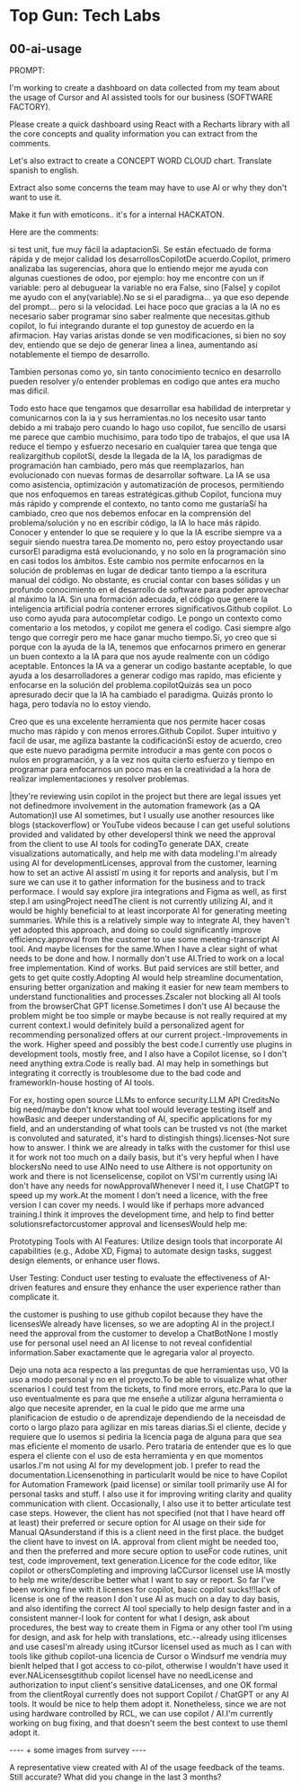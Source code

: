# Top Gun: Tech Labs

## 00-ai-usage

PROMPT:

I'm working to create a dashboard on data collected from my team about the usage of Cursor and AI assisted tools for our business (SOFTWARE FACTORY).



Please create a quick dashboard using React with a Recharts library with all the core concepts and quality information you can extract from the comments.



Let's also extract to create a CONCEPT WORD CLOUD chart. Translate spanish to english.



Extract also some concerns the team may have to use AI or why they don't want to use it.



Make it fun with emoticons.. it's for a internal HACKATON.

Here are the comments:



si test unit, fue muy fácil la adaptacionSi. Se están efectuado de forma rápida y de mejor calidad los desarrollosCopilotDe acuerdo.Copilot, primero analizaba las sugerencias, ahora que lo entiendo mejor me ayuda con algunas cuestiones de odoo, por ejemplo: hoy me encontre con un if variable: pero al debuguear la variable no era False, sino [False] y copilot me ayudo con el any(variable).No se si el paradigma... ya que eso depende del prompt... pero si la velocidad. Lei hace poco que gracias a la IA no es necesario saber programar sino saber realmente que necesitas.github copilot, lo fui integrando durante el top gunestoy de acuerdo en la afirmacion. Hay varias aristas donde se ven modificaciones, si bien no soy dev, entiendo que se dejo de generar linea a linea, aumentando asi notablemente el tiempo de desarrollo.

Tambien personas como yo, sin tanto conocimiento tecnico en desarrollo pueden resolver y/o entender problemas en codigo que antes era mucho mas dificil.

Todo esto hace que tengamos que desarrollar esa habilidad de interpretar y comunicarnos con la ia y sus herramientas.no los necesito usar tanto debido a mi trabajo pero cuando lo hago uso copilot, fue sencillo de usarsi me parece que cambio muchisimo, para todo tipo de trabajos, el que usa IA reduce el tiempo y esfuerzo necesario en cualquier tarea que tenga que realizargithub copilotSí, desde la llegada de la IA, los paradigmas de programación han cambiado, pero más que reemplazarlos, han evolucionado con nuevas formas de desarrollar software. La IA se usa como asistencia, optimización y automatización de procesos, permitiendo que nos enfoquemos en tareas estratégicas.github Copilot, funciona muy más rápido y comprende el contexto, no tanto como me gustaríaSí ha cambiado, creo que nos debemos enfocar en la comprensión del problema/solución y no en escribir código, la IA lo hace más rápido. Conocer y entender lo que se requiere y lo que la IA escribe siempre va a seguir siendo nuestra tarea.De momento no, pero estoy proyectando usar cursorEl paradigma está evolucionando, y no solo en la programación sino en casi todos los ámbitos. Este cambio nos permite enfocarnos en la solución de problemas en lugar de dedicar tanto tiempo a la escritura manual del código. No obstante, es crucial contar con bases sólidas y un profundo conocimiento en el desarrollo de software para poder aprovechar al máximo la IA. Sin una formación adecuada, el código que genere la inteligencia artificial podría contener errores significativos.Github copilot. Lo uso como ayuda para autocompletar codigo. Le pongo un contexto como comentario a los metodos, y copilot me genera el codigo. Casi siempre algo tengo que corregir pero me hace ganar mucho tiempo.Si, yo creo que si porque con la ayuda de la IA, tenemos que enfocarnos primero en generar un buen contexto a la IA para que nos ayude realmente con un código aceptable. Entonces la IA va a generar un codigo bastante aceptable, lo que ayuda a los desarrolladores a generar codigo mas rapido, mas eficiente y enfocarse en la solución del problema.copilotQuizás sea un poco apresurado decir que la IA ha cambiado el paradigma. Quizás pronto lo haga, pero todavía no lo estoy viendo.

Creo que es una excelente herramienta que nos permite hacer cosas mucho mas rápido y con menos errores.Github Copilot. Super intuitivo y facil de usar, me agiliza bastante la codificaciónSi estoy de acuerdo, creo que este nuevo paradigma permite introducir a mas gente con pocos o nulos en programación, y a la vez nos quita cierto esfuerzo y tiempo en programar para enfocarnos un poco mas en la creatividad a la hora de realizar implementaciones y resolver problemas.



|they're reviewing usin copilot in the project but there are legal issues yet not definedmore involvement in the automation framework (as a QA Automation)I use AI sometimes, but I usually use another resources like blogs (stackoverflow) or YouTube videos because I can get useful solutions provided and validated by other developersI think we need the approval from the client to use AI tools for codingTo generate DAX, create visualizations automatically, and help me with data modeling.I'm already using AI for developmentLicenses, approval from the customer, learning how to set an active AI assistI´m using it for reports and analysis, but I´m sure we can use it to gather information for the business and to track performace. I would say explore jira integrations and Figma as well, as first step.I am usingProject needThe client is not currently utilizing AI, and it would be highly beneficial to at least incorporate AI for generating meeting summaries. While this is a relatively simple way to integrate AI, they haven't yet adopted this approach, and doing so could significantly improve efficiency.approval from the customer to use some meeting-transcript AI tool. And maybe licenses for the same.When I have a clear sight of what needs to be done and how. I normally don't use AI.Tried to work on a local free implementation. Kind of works. But paid services are still better, and gets to get quite costly.Adopting AI would help streamline documentation, ensuring better organization and making it easier for new team members to understand functionalities and processes.Zscaler not blocking all AI tools from the browserChat GPT license.Sometimes I don't use AI because the problem might be too simple or maybe because is not really required at my current context.I would definitely build a personalized agent for recommending personalized offers at our current project.-Improvements in the work. Higher speed and possibly the best code.I currently use plugins in development tools, mostly free, and I also have a Copilot license, so I don't need anything extra.Code is really bad. AI may help in somethings but integrating it correctly is troublesome due to the bad code and frameworkIn-house hosting of AI tools.

For ex, hosting open source LLMs to enforce security.LLM API CreditsNo big need/maybe don't know what tool would leverage testing itself and howBasic and deeper understanding of AI, specific applications for my field, and an understanding of what tools can be trusted vs not (the market is convoluted and saturated, it's hard to distingish things).licenses-Not sure how to answer. I think we are already in talks with the customer for thisI use it for work not too much on a daily basis, but it's very hepful when I have blockersNo need to use AINo need to use AIthere is not opportunity on work and there is not licenselicense, copilot on VSI'm currently using IAi don't have any needs for nowApprovalWhenever I need it, I use ChatGPT to speed up my work.At the moment I don't need a licence, with the free version I can cover my needs. I would like if perhaps more advanced training.I think it improves the development time, and help to find better solutionsrefactorcustomer approval and licensesWould help me:

Prototyping Tools with AI Features: Utilize design tools that incorporate AI capabilities (e.g., Adobe XD, Figma) to automate design tasks, suggest design elements, or enhance user flows.



User Testing: Conduct user testing to evaluate the effectiveness of AI-driven features and ensure they enhance the user experience rather than complicate it.

the customer is pushing to use github copilot because they have the licensesWe already have licenses, so we are adopting AI in the project.I need the approval from the customer to develop a ChatBotNone I mostly use for personal useI need an AI license to not reveal confidential information.Saber exactamente que le agregaria valor al proyecto.

Dejo una nota aca respecto a las preguntas de que herramientas uso, V0 la uso a modo personal y no en el proyecto.To be able to visualize what other scenarios I could test from the tickets, to find more errors, etc.Para lo que la uso eventualmente es para que me enseñe a utilizar alguna herramienta o algo que necesite aprender, en la cual le pido que me arme una planificacion de estudio o de aprendizaje dependiendo de la neceisdad de corto o largo plazo para agilizar en mis tareas diarias.Si el cliente, decide y requiere que lo usemos si pediria la licencia paga de alguna para que sea mas eficiente el momento de usarlo. Pero trataria de entender que es lo que espera el cliente con el uso de esta herramienta y en que momentos usarlos.I'm not using AI for my development job. I prefer to read the documentation.Licensenothing in particularIt would be nice to have Copilot for Automation Framework (paid license) or similar toolI primarily use AI for personal tasks and stuff. I also use it for improving writing clarity and quality communication with client. Occasionally, I also use it to better articulate test case steps. However, the client has not specified (not that I have heard off at least) their preferred or secure option for AI usage on their side for Manual QAsunderstand if this is a client need in the first place. the budget the client have to invest on IA. approval from client might be needed too, and then the preferred and more secure option to useFor code rutines, unit test, code improvement, text generation.Licence for the code editor, like copilot or othersCompleting and improving IaCCursor licenseI use IA mostly to help me write/describe better what I want to say or report. So far I've been working fine with it.licenses for copilot, basic copilot sucks!!!lack of license is one of the reason I don´t use AI as much on a day to day basis, and also identifing the correct AI tool specially to help design faster and in a consistent manner-I look for content for what I design, ask about procedures, the best way to create them in Figma or any other tool I’m using for design, and ask for help with translations, etc.--already using itlicenses and use casesI'm already using itCursor licenseI used as much as I can with tools like github copilot-una licencia de Cursor o Windsurf me vendría muy bienIt helped that I got access to co-pilot, otherwise I wouldn't have used it ever.NALicensesgtithub copilot licenseI have no needLicense and authorization to input client's sensitive dataLicenses, and one OK formal from the clientRoyal currently does not support Copilot / ChatGPT or any AI tools. It would be nice to help them adopt it. Nonetheless, since we are not using hardware controlled by RCL, we can use copilot / AI.I'm currently working on bug fixing, and that doesn't seem the best context to use themI adopt it.

---- + some images from survey ----

A representative view created with AI of the usage feedback of the teams.
Still accurate? What did you change in the last 3 months?
